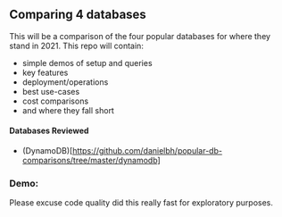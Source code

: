 ## Comparing 4 databases

This will be a comparison of the four popular databases for where they stand in 2021. This repo will contain:

* simple demos of setup and queries
* key features
* deployment/operations
* best use-cases
* cost comparisons
* and where they fall short

#### Databases Reviewed

* (DynamoDB)[https://github.com/danielbh/popular-db-comparisons/tree/master/dynamodb]

### Demo:

Please excuse code quality did this really fast for exploratory purposes.